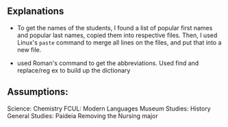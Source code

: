 ## Explanations

* To get the names of the students, I found a list of popular first names and popular last names, copied them into respective files. Then, I used Linux's `paste` command to merge all lines on the files, and put that into a new file. 

* used Roman's command to get the abbreviations. Used find and replace/reg ex to build up the dictionary




## Assumptions:
Science: Chemistry
FCUL: Modern Languages
Museum Studies: History
General Studies: Paideia
Removing the Nursing major


